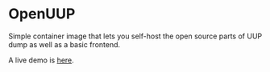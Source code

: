 # OpenUUP

Simple container image that lets you self-host the open source parts of UUP dump as well as a basic frontend.

A live demo is [here](https://openuup.onrender.com/).
